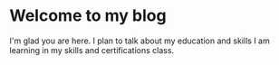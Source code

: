 # Welcome to my blog

I'm glad you are here. 
I plan to talk about my education and skills I am learning in my skills and certifications class.
